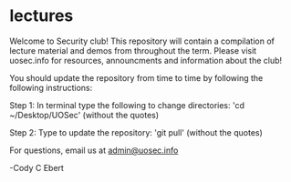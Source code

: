 # lectures
Welcome to Security club! This repository will contain a compilation of lecture material and demos from throughout the term. Please visit uosec.info for resources, announcments and information about the club!

You should update the repository from time to time by following the following instructions:

Step 1: In terminal type the following to change directories: 'cd ~/Desktop/UOSec' (without the quotes)

Step 2: Type to update the repository: 'git pull' (without the quotes) 

For questions, email us at admin@uosec.info

-Cody C Ebert
